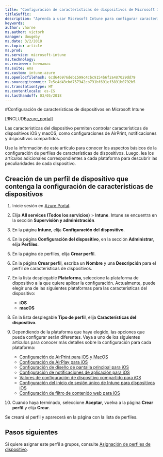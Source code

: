 ```yaml
---
title: "Configuración de características de dispositivos de Microsoft Intune"
titleSuffix: 
description: "Aprenda a usar Microsoft Intune para configurar características en los dispositivos que administra."
keywords: 
author: vhorne
ms.author: victorh
manager: dougeby
ms.date: 3/2/2018
ms.topic: article
ms.prod: 
ms.service: microsoft-intune
ms.technology: 
ms.reviewer: heenamac
ms.suite: ems
ms.custom: intune-azure
ms.openlocfilehash: 6cd646976deb1599c4cbc9154b6f2a487029dd79
ms.sourcegitcommit: 7e5c4d43cbd757342cb731bf691ef3891b0792b5
ms.translationtype: HT
ms.contentlocale: es-ES
ms.lasthandoff: 03/05/2018
---
```

#<a name="configure-device-feature-settings-in-microsoft-intune"></a>Configuración de características de dispositivos en Microsoft Intune

[!INCLUDE[azure_portal](./includes/azure_portal.md)]

Las características del dispositivo permiten controlar características de dispositivos iOS y macOS, como configuraciones de AirPrint, notificaciones y dispositivos compartidos.

Use la información de este artículo para conocer los aspectos básicos de la configuración de perfiles de características de dispositivos. Luego, lea los artículos adicionales correspondientes a cada plataforma para descubrir las peculiaridades de cada dispositivo.

## <a name="create-a-device-profile-containing-device-feature-settings"></a>Creación de un perfil de dispositivo que contenga la configuración de características de dispositivos

1. Inicie sesión en [Azure Portal](https://portal.azure.com).
2. Elija **All services (Todos los servicios)** > **Intune**. Intune se encuentra en la sección **Supervisión y administración**.
3. En la página **Intune**, elija **Configuración del dispositivo**.
2. En la página **Configuración del dispositivo**, en la sección **Administrar**, elija **Perfiles**.
3. En la página de perfiles, elija **Crear perfil**.
4. En la página **Crear perfil**, escriba un **Nombre** y una **Descripción** para el perfil de características de dispositivos.
5. En la lista desplegable **Plataforma**, seleccione la plataforma de dispositivo a la que quiere aplicar la configuración. Actualmente, puede elegir una de las siguientes plataformas para las características del dispositivo:
    - **iOS**
    - **macOS**
6. En la lista desplegable **Tipo de perfil**, elija **Características del dispositivo**. 
7. Dependiendo de la plataforma que haya elegido, las opciones que pueda configurar serán diferentes. Vaya a uno de los siguientes artículos para conocer más detalles sobre la configuración para cada plataforma:
    - [Configuración de AirPrint para iOS y MacOS](air-print-settings-ios-macos.md)
    - [Configuración de AirPlay para iOS](airplay-settings-ios.md)
    - [Configuración de diseño de pantalla principal para iOS](home-screen-settings-ios.md)
    - [Configuración de notificaciones de aplicación para iOS](app-notification-settings-ios.md)
    - [Valores de configuración de dispositivo compartido para iOS](shared-device-settings-ios.md)
    - [Configuración del inicio de sesión único de Intune para dispositivos iOS](sso-ios.md)
    - [Configuración de filtro de contenido web para iOS](web-content-filter-settings-ios.md)

8. Cuando haya terminado, seleccione **Aceptar**, vuelva a la página **Crear perfil** y elija **Crear**.

Se creará el perfil y aparecerá en la página con la lista de perfiles.
## <a name="next-steps"></a>Pasos siguientes

Si quiere asignar este perfil a grupos, consulte [Asignación de perfiles de dispositivo](device-profile-assign.md).



